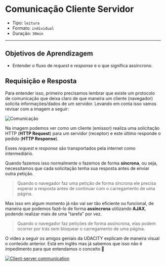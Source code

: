 # Comunicação Cliente Servidor

- Tipo: `leitura`
- Formato: `individual`
- Duração: `30min`

***

## Objetivos de Aprendizagem

- Entender o fluxo de _request_ e _response_ e o que significa assíncrono.

## Requisição e Resposta

Para entender isso, primeiro precisamos lembrar que existe um protocolo de comunicação que deixa claro de que maneira um cliente (navegador) solicita informações/dados de um servidor. Levando em conta isso vamos revisar com a imagem a seguir:

![Comunicação](http://www.solocodigoweb.com/wp-content/uploads/2017/06/clientserver.jpg)

Na imagem podemos ver como um cliente (emissor) realiza uma solicitação HTTP (**HTTP Request**) para um servidor (receptor) e este último responde o pedido (**HTTP Response**).

Esses _request_ e _response_ são transportados pela internet como intermediário.

Quando fazemos isso normalmente o fazemos de forma **síncrona**, ou seja, necessitamos que cada solicitação tenha sua resposta antes de enviar outra petição.

> Quando o navegador faz uma petição de forma síncrona ele precisa esperar a resposta antes de continuar com o carregamento de uma página.

Mas isso em algum momento já não vai ser tão eficiente ou funcional, de maneira que podemos fazê-lo de forma **assíncrona** utilizando **AJAX**, podendo realizar mais de uma "tarefa" por vez.

> Quando o navegador faz petições de forma assíncrona, elas podem ocorrer por trás sem bloquear o carregamento de uma página.

O vídeo a seguir os amigos geniais da UDACITY explicam de maneira visual o conteúdo anterior. Está em inglês mas já sabemos que isso não é impedimento para que entendamos o conceito :muscle:

[![Client-server communication](https://img.youtube.com/vi/nozbz6J3_4w/0.jpg)](https://youtu.be/nozbz6J3_4w)
